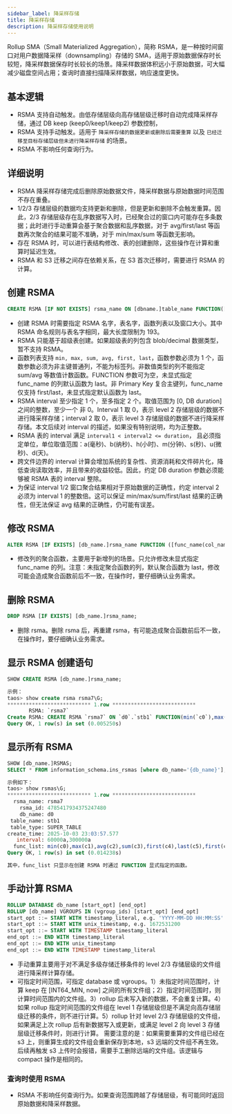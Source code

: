 ```yaml
---
sidebar_label: 降采样存储
title: 降采样存储
description: 降采样存储使用说明
---
```


Rollup SMA（Small Materialized Aggregation），简称 RSMA，是一种按时间窗口对用户数据降采样（downsampling）存储的 SMA，适用于原始数据保存时长较短，降采样数据保存时长较长的场景。降采样数据体积远小于原始数据，可大幅减少磁盘空间占用；查询时直接扫描降采样数据，响应速度更快。

## 基本逻辑

- RSMA 支持自动触发。由低存储层级向高存储层级迁移时自动完成降采样存储，通过 DB keep (keep0/keep1/keep2) 参数控制，
- RSMA 支持手动触发。适用于 `降采样存储的数据更新或删除后需要重算` 以及 `已经迁移至目标存储层级但未进行降采样存储` 的场景。
- RSMA 不影响任何查询行为。

## 详细说明

- RSMA 降采样存储完成后删除原始数据文件，降采样数据与原始数据时间范围不存在重叠。
- 1/2/3 存储层级的数据均支持更新和删除，但是更新和删除不会触发重算。因此，2/3 存储层级存在乱序数据写入时，已经聚合过的窗口内可能存在多条数据；此时进行手动重算会基于聚合数据和乱序数据，对于 avg/first/last 等函数再次聚合的结果可能不准确，对于 min/max/sum 等函数无影响。
- 存在 RSMA 时，可以进行表结构修改、表的创建删除，这些操作在计算和重算时延迟生效。
- RSMA 和 S3 迁移之间存在依赖关系，在 S3 首次迁移时，需要进行 RSMA 的计算。

## 创建 RSMA

```sql
CREATE RSMA [IF NOT EXISTS] rsma_name ON [dbname.]table_name FUNCTION([func_name(col_name)[,...]]) INTERVAL(interval1[,interval2]; 
```

- 创建 RSMA 时需要指定 RSMA 名字，表名字，函数列表以及窗口大小。其中 RSMA 命名规则与表名字相同，最大长度限制为 193。
- RSMA 只能基于超级表创建。如果超级表的列包含 blob/decimal 数据类型，暂不支持 RSMA。
- 函数列表支持 `min, max, sum, avg, first, last`，函数参数必须为 1 个，函数参数必须为非主键普通列，不能为标签列。非数值类型的列不能指定 sum/avg 等数值计数函数。FUNCTION 参数可为空，未显式指定 func_name 的列默认函数为 last。非 Primary Key 复合主键列，func_name 仅支持 first/last，未显式指定默认函数为 last。
- RSMA interval 至少指定 1 个，至多指定 2 个。取值范围为 [0, DB duration] 之间的整数，至少一个 非 0。Interval 1 取 0，表示 level 2 存储层级的数据不进行降采样存储；interval 2  取 0，表示 level 3 存储层级的数据不进行降采样存储。本文后续对 interval 的描述，如果没有特别说明，均为正整数。
- RSMA 表的 interval 满足 `interval1 < interval2 <= duration`， 且必须指定单位，单位取值范围：a(毫秒)、b(纳秒)、h(小时)、m(分钟)、s(秒)、u(微秒)、d(天)。
- 跨文件边界的 interval 计算会增加系统的复杂性、资源消耗和文件碎片化，降低查询读取效率，并且带来的收益较低。因此，约定 DB duration 参数必须能够被 RSMA 表的 interval 整除。
- 为保证 interval 1/2 窗口聚合结果相对于原始数据的正确性，约定 interval 2 必须为 interval 1 的整数倍。这可以保证 min/max/sum/first/last 结果的正确性，但无法保证 avg 结果的正确性，仍可能有误差。

## 修改 RSMA

```sql
ALTER RSMA [IF EXISTS] [db_name.]rsma_name FUNCTION ([func_name(col_name)[,...]]);
```

- 修改列的聚合函数，主要用于新增列的场景。只允许修改未显式指定 func_name 的列。注意：未指定聚合函数的列，默认聚合函数为 last，修改可能会造成聚合函数前后不一致，在操作时，要仔细确认业务需求。

## 删除 RSMA

```sql
DROP RSMA [IF EXISTS] [db_name.]rsma_name;
```

- 删除 rsma。删除 rsma 后，再重建 rsma，有可能造成聚合函数前后不一致，在操作时，要仔细确认业务需求。

## 显示 RSMA 创建语句

```sql
SHOW CREATE RSMA [db_name.]rsma_name;

示例：
taos> show create rsma rsma7\G;
*************************** 1.row ***************************
       RSMA: `rsma7`
Create RSMA: CREATE RSMA `rsma7` ON `d0`.`stb1` FUNCTION(min(`c0`),max(`c1`),avg(`c2`),sum(`c3`),first(`c4`),last(`c5`),first(`c6`)) INTERVAL(60000a,300000a)
Query OK, 1 row(s) in set (0.005250s)
```

## 显示所有 RSMA

```sql
SHOW [db_name.]RSMAS;
SELECT * FROM information_schema.ins_rsmas [where db_name='{db_name}'];

示例如下：
taos> show rsmas\G;
*************************** 1.row ***************************
  rsma_name: rsma7
    rsma_id: 4785417934375247480
    db_name: d0
 table_name: stb1
 table_type: SUPER_TABLE
create_time: 2025-10-03 23:03:57.577
   interval: 60000a,300000a
  func_list: min(c0),max(c1),avg(c2),sum(c3),first(c4),last(c5),first(c6)
Query OK, 1 row(s) in set (0.014238s)

其中，func_list 只显示在创建 RSMA 时通过 FUNCTION 显式指定的函数。
```

## 手动计算 RSMA

```sql
ROLLUP DATABASE db_name [start_opt] [end_opt]
ROLLUP [db_name] VGROUPS IN (vgroup_ids) [start_opt] [end_opt]
start_opt ::= START WITH timestamp_literal, e.g. 'YYYY-MM-DD HH:MM:SS'
start_opt ::= START WITH unix_timestamp, e.g. 1672531200
start_opt ::= START WITH TIMESTAMP timestamp_literal
end_opt ::= END WITH timestamp_literal
end_opt ::= END WITH unix_timestamp
end_opt ::= END WITH TIMESTAMP timestamp_literal
```

- 手动重算主要用于对不满足多级存储迁移条件的 level 2/3 存储层级的文件组进行降采样计算存储。
- 可指定时间范围，可指定 database 或 vgroups。1）未指定时间范围时，计算 keep 在 [INT64_MIN, now] 之间的所有文件组；2）指定时间范围时，则计算时间范围内的文件组。3）rollup 后未写入新的数据，不会重复计算。4）如果 rollup 指定时间范围的文件组在 level 1 存储层级但是不满足向高存储层级迁移的条件，则不进行计算。5）rollup 针对 level 2/3 存储层级的文件组，如果满足上次 rollup 后有新数据写入或更新，或满足 level 2 向 level 3 存储层级迁移条件时，则进行计算。
需要注意的是：如果需要重算的文件组已经在 s3 上，则重算生成的文件组会重新保存到本地，s3 远端的文件组不再生效。后续再触发 s3 上传时会报错，需要手工删除远端的文件组。该逻辑与 compact 操作是相同的。

### 查询时使用 RSMA

- RSMA 不影响任何查询行为。如果查询范围跨越了存储层级，有可能同时返回原始数据和降采样数据。
